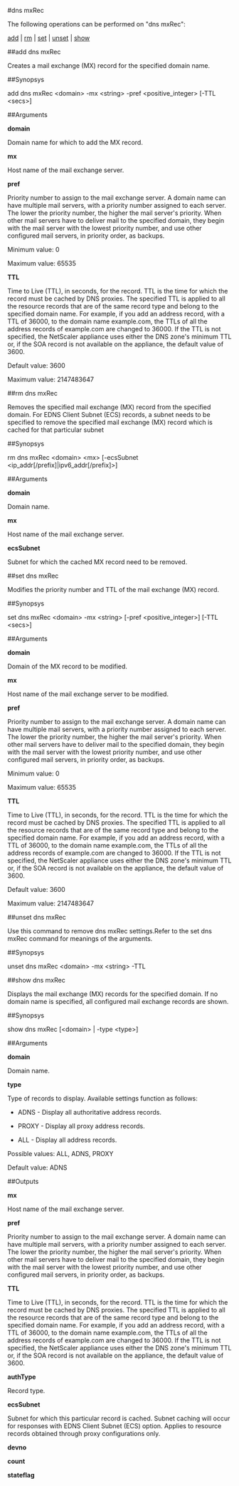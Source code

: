 #dns mxRec

The following operations can be performed on "dns mxRec":


[add](#add-dns-mxrec) | [rm](#rm-dns-mxrec) | [set](#set-dns-mxrec) | [unset](#unset-dns-mxrec) | [show](#show-dns-mxrec)

##add dns mxRec

Creates a mail exchange (MX) record for the specified domain name.


##Synopsys

add dns mxRec &lt;domain> -mx &lt;string> -pref &lt;positive_integer> [-TTL &lt;secs>]


##Arguments

<b>domain</b>
Domain name for which to add the MX record.

<b>mx</b>
Host name of the mail exchange server.

<b>pref</b>
Priority number to assign to the mail exchange server. A domain name can have multiple mail servers, with a priority number assigned to each server. The lower the priority number, the higher the mail server's priority. When other mail servers have to deliver mail to the specified domain, they begin with the mail server with the lowest priority number, and use other configured mail servers, in priority order, as backups.
Minimum value: 0
Maximum value: 65535

<b>TTL</b>
Time to Live (TTL), in seconds, for the record. TTL is the time for which the record must be cached by DNS proxies. The specified TTL is applied to all the resource records that are of the same record type and belong to the specified domain name. For example, if you add an address record, with a TTL of 36000, to the domain name example.com, the TTLs of all the address records of example.com are changed to 36000. If the TTL is not specified, the NetScaler appliance uses either the DNS zone's minimum TTL or, if the SOA record is not available on the appliance, the default value of 3600.
Default value: 3600
Maximum value: 2147483647



##rm dns mxRec

Removes the specified mail exchange (MX) record from the specified domain. For EDNS Client Subnet (ECS) records, a subnet needs to be specified to remove the specified mail exchange (MX) record which is cached for that particular subnet


##Synopsys

rm dns mxRec &lt;domain> &lt;mx> [-ecsSubnet &lt;ip_addr[/prefix]|ipv6_addr[/prefix]>]


##Arguments

<b>domain</b>
Domain name.

<b>mx</b>
Host name of the mail exchange server.

<b>ecsSubnet</b>
Subnet for which the cached MX record need to be removed.



##set dns mxRec

Modifies the priority number and TTL of the mail exchange (MX) record.


##Synopsys

set dns mxRec &lt;domain> -mx &lt;string> [-pref &lt;positive_integer>] [-TTL &lt;secs>]


##Arguments

<b>domain</b>
Domain of the MX record to be modified.

<b>mx</b>
Host name of the mail exchange server to be modified.

<b>pref</b>
Priority number to assign to the mail exchange server. A domain name can have multiple mail servers, with a priority number assigned to each server. The lower the priority number, the higher the mail server's priority. When other mail servers have to deliver mail to the specified domain, they begin with the mail server with the lowest priority number, and use other configured mail servers, in priority order, as backups.
Minimum value: 0
Maximum value: 65535

<b>TTL</b>
Time to Live (TTL), in seconds, for the record. TTL is the time for which the record must be cached by DNS proxies. The specified TTL is applied to all the resource records that are of the same record type and belong to the specified domain name. For example, if you add an address record, with a TTL of 36000, to the domain name example.com, the TTLs of all the address records of example.com are changed to 36000. If the TTL is not specified, the NetScaler appliance uses either the DNS zone's minimum TTL or, if the SOA record is not available on the appliance, the default value of 3600.
Default value: 3600
Maximum value: 2147483647



##unset dns mxRec

Use this command to remove dns mxRec settings.Refer to the set dns mxRec command for meanings of the arguments.


##Synopsys

unset dns mxRec &lt;domain> -mx &lt;string> -TTL


##show dns mxRec

Displays the mail exchange (MX) records for the specified domain. If no domain name is specified, all configured mail exchange records are shown.


##Synopsys

show dns mxRec [&lt;domain> | -type &lt;type>]


##Arguments

<b>domain</b>
Domain name.

<b>type</b>
Type of records to display. Available settings function as follows:
* ADNS - Display all authoritative address records.
* PROXY - Display all proxy address records.
* ALL - Display all address records.
Possible values: ALL, ADNS, PROXY
Default value: ADNS



##Outputs

<b>mx</b>
Host name of the mail exchange server.

<b>pref</b>
Priority number to assign to the mail exchange server. A domain name can have multiple mail servers, with a priority number assigned to each server. The lower the priority number, the higher the mail server's priority. When other mail servers have to deliver mail to the specified domain, they begin with the mail server with the lowest priority number, and use other configured mail servers, in priority order, as backups.

<b>TTL</b>
Time to Live (TTL), in seconds, for the record. TTL is the time for which the record must be cached by DNS proxies. The specified TTL is applied to all the resource records that are of the same record type and belong to the specified domain name. For example, if you add an address record, with a TTL of 36000, to the domain name example.com, the TTLs of all the address records of example.com are changed to 36000. If the TTL is not specified, the NetScaler appliance uses either the DNS zone's minimum TTL or, if the SOA record is not available on the appliance, the default value of 3600.

<b>authType</b>
Record type.

<b>ecsSubnet</b>
Subnet for which this particular record is cached. Subnet caching will occur for responses with EDNS Client Subnet (ECS) option. Applies to resource records obtained through proxy configurations only.

<b>devno</b>

<b>count</b>

<b>stateflag</b>



